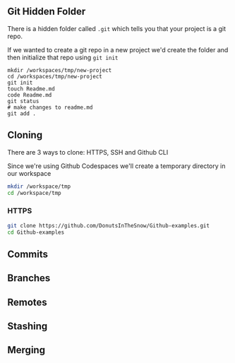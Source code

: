 ## Git Hidden Folder

There is a hidden folder called `.git` which tells you that your project is a git repo.

If we wanted to create a git repo in a new project we'd create the folder and then initialize that repo using `git init`
```
mkdir /workspaces/tmp/new-project
cd /workspaces/tmp/new-project
git init
touch Readme.md
code Readme.md
git status
# make changes to readme.md
git add .
```

## Cloning

There are 3 ways to clone: HTTPS, SSH and Github CLI

Since we're using Github Codespaces we'll create a temporary directory in our workspace
```sh
mkdir /workspace/tmp
cd /workspace/tmp
```

### HTTPS
```sh
git clone https://github.com/DonutsInTheSnow/Github-examples.git
cd Github-examples
```

## Commits

## Branches

## Remotes

## Stashing

## Merging
